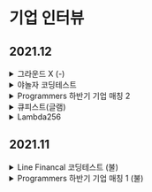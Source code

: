 # 기업 인터뷰


## 2021.12

<details>
  <summary>그라운드 X (-)</summary>
  <p>
    프로그래머스에서 진행<br/>
    Leetcode 미디엄 수준<br/>
    개구리 앞 뒤로 점프 가능할 때 최소 도착 횟수 구하기, 트리에서 자식 수 구하여서 요구사항 만족하게 구현하는 문제 <br/>
    문제가 쉬웠고 제출해서 점수를 알 수 있어서 어렵지 않았음. 
  </p>
</details>

<details>
  <summary>야놀자 코딩테스트 </summary>
  <p>
    Codility에서 진행<br/>
    Leetcode 수준<br/>
    Codility는 또 무슨 사이트지라는 생각 함.<br/>
    가장 큰 문제는 JAVA로만 시험이 가능했음. 4문제 쳤는데 2번 문제는 Junit써서 테스트 코드 작성하는 거였는데 써본적이 없어서 못 품. 나머지 3개는 풀긴 함. <br/>
  </p>
</details>

<details>
  <summary>Programmers 하반기 기업 매칭 2</summary>
  <p>
    <b> 코딩테스트(불)</b><br/>
    프로그래머스에서 진행<br/>
    Leetcode Medium ~ Hard 수준<br/>
    여전히 어려웠지만 이전보다는 좀 더 잘 풀리는 느낌.<br/>
    3 문제 중 1번 풀고 2번은 거의 다 풀었는데 시간 부족. 3번은 손도 못댐. 다른사람들은 2번을 금방 풀고 1번 헤매던데 난 왜 ..<br/>
    근데 시험 도중에 누가 어떤 문제 얼마만에 풀었는지 알려줘서 당황스러웠음. 1천명 중 시험종료 때 200등 언저리였던거로 기억 <br/>
    한 문제 풀고 200등이라니
  </p>
</details>

<details>
  <summary>큐피스트(글램)</summary>
  <p>
    <b> 코딩테스트(합)</b><br/>
    HackerRanks에서 진행<br/>
    Leetcode Easy 수준<br/>
    코딩 테스트가 너무 쉬웠음. 특히 TestCase 통과 여부를 다 알려줘버려서 놓친 Edge case도 찾게 해줌.<br/>
    <br/>
    <b> 기술인터뷰(불)</b> <br/>
    코딩테스트는 너무 쉬웠는데 기술인터뷰는 아주 어려웠음. 이력서를 바탕으로 세부적으로 어떤 이슈가 있는지 어떻게 해결하려했는지 물어봄.<br/>
    CS 지식도 많이 물어봄 (네트워크, OS 등). <br/>
    <ul>
      <li/> DB 트랜잭션이란
      <li/>데드락 걸렸을때 어떻게 해결해봤는가
      <li/>멀티프로세싱을 하는 이유가 무엇인가? 자원공유만이?
      <li/>마이그레이션하면서 어떤 일이 있었고, 느린 퍼포먼스를 어떻게해결?
      <li/>SHA-256 이외의 해시알고리즘과 차별점은?
      <li/>네트워크에서 데이터 송수신관련 알고리즘들(타임아웃 등)
      <li/>서비스 퍼포먼스를 높히는 방법?
    </ul>
  </p>
</details>

<details>
  <summary>Lambda256</summary>
  <p>
    구름(Goorm)에서 진행<br/>
    Leetcode Medium 수준<br/>
    구름 IDE가 넘 구린거 같음. 관련사인가? 굳이 왜 쓰는지 의문. 코딩 테스트 문제도 쉬웠음.<br/>
    코딩 테스트 통과 결과보다 과정을 본다고 하는데 정말 그럴까도 궁금함.
    
    <b> 기술인터뷰(-)</b><br/>
    CTO + 부서별팀장 3명 + HR팀 1명(아마도)이 면접에 참여.<br/>
    CS 지식도 물어보고 자바스크립트로 프로젝트 해본 것에 대해 관련 백그라운드를 많이 물어봄. 질문자체는 쉬운거였지만 준비 부족으로 대답을 못함. <br/>
  </p>
</details>

## 2021.11 

<details>
  <summary>Line Financal 코딩테스트 (불)</summary>
  <p>
    프로그래머스에서 진행<br/>
    Leetcode Medium 수준<br/>
    문제 다 풀고 주어진 TC는 다 통과했는데 Edge Case를 다 놓친 듯.<br/>
    당연히 붙을 줄 알았는데 불합결과 보고 놀랐음.
  </p>
</details>

<details>
  <summary>Programmers 하반기 기업 매칭 1 (불)</summary>
  <p>
    프로그래머스에서 진행<br/>
    Leetcode Medium ~ Hard 수준<br/>
    4개 중 2개 풀 다 끝남. 어려움. 카카오 블라인드 코딩테스트 보단 쉬움.<br/>
  </p>
</details>
